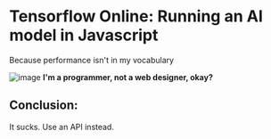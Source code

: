 # Tensorflow Online: Running an AI model in Javascript
Because performance isn't in my vocabulary

![image](https://github-production-user-asset-6210df.s3.amazonaws.com/111248335/243212779-c360f1c6-0cb4-4027-b51f-77236ad059d9.png)
**I'm a programmer, not a web designer, okay?**

## Conclusion:
It sucks. Use an API instead.